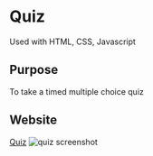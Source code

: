 # Quiz
Used with HTML, CSS, Javascript

## Purpose
To take a timed multiple choice quiz 

## Website
[Quiz](https://mschellberg.github.io/quiz/)
![quiz screenshot](https://user-images.githubusercontent.com/71852138/104532468-4b569c00-55de-11eb-88a8-c92faec3ab5e.png)
